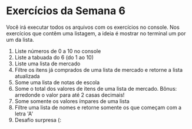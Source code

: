 # Exercícios da Semana 6

Você irá executar todos os arquivos com os exercícios no console. Nos exercícios que contêm uma listagem, a ideia é mostrar no terminal um por um da lista.

1. Liste números de 0 a 10 no console
2. Liste a tabuada do 6 (do 1 ao 10)
3. Liste uma lista de mercado
4. Filtre os itens já comprados de uma lista de mercado e retorne a lista atualizada
5. Some uma lista de notas de escola
6. Some o total dos valores de itens de uma lista de mercado. Bônus: arredonde o valor para até 2 casas decimais!
7. Some somente os valores ímpares de uma lista
8. Filtre uma lista de nomes e retorne somente os que começam com a letra 'A'
9. Desafio surpresa (:

